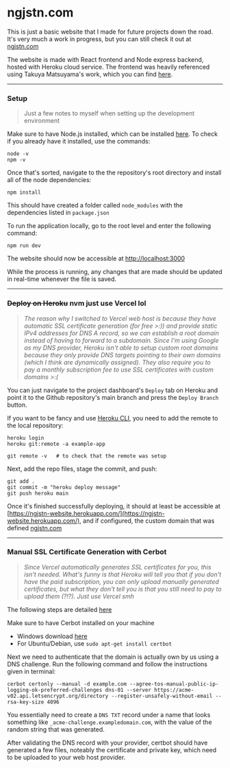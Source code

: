 # ngjstn.com 

This is just a basic website that I made for future projects down the road. It's very much a work in progress, but you can still check it out at [ngjstn.com](http://ngjstn.com) 

The website is made with React frontend and Node express backend, hosted with Heroku cloud service. The frontend was heavily referenced using Takuya Matsuyama's work, which you can find [here](https://github.com/craftzdog/craftzdog-homepage). 

---

### Setup
> Just a few notes to myself when setting up the development environment 

Make sure to have Node.js installed, which can be installed [here](https://nodejs.org/en/download/). To check if you already have it installed, use the commands: 
``` 
node -v 
npm -v
```

Once that's sorted, navigate to the the repository's root directory and install all of the node dependencies: 
```
npm install
```
This should have created a folder called `node_modules` with the dependencies listed in `package.json` 

To run the application locally, go to the root level and enter the following command: 
```
npm run dev 
```
The website should now be accessible at [http://localhost:3000](http://localhost:3000) 

While the process is running, any changes that are made should be updated in real-time whenever the file is saved. 

--- 

### ~~Deploy on Heroku~~ nvm just use Vercel lol 

> *The reason why I switched to Vercel web host is because they have automatic SSL certificate generation (for free >:)) and provide static IPv4 addresses for DNS A record, so we can establish a root domain instead of having to forward to a subdomain. Since I'm using Google as my DNS provider, Heroku isn't able to setup custom root domains because they only provide DNS targets pointing to their own domains (which I think are dynamically assigned). They also require you to pay a monthly subscription fee to use SSL certificates with custom domains >:(* 

You can just navigate to the project dashboard's `Deploy` tab on Heroku and point it to the Github repository's main branch and press the `Deploy Branch` button. 

If you want to be fancy and use [Heroku CLI](https://devcenter.heroku.com/articles/heroku-cli), you need to add the remote to the local repository: 
```
heroku login
heroku git:remote -a example-app

git remote -v   # to check that the remote was setup 
```

Next, add the repo files, stage the commit, and push: 
```
git add .
git commit -m "heroku deploy message" 
git push heroku main 
```


Once it's finished successfully deploying, it should at least be accessible at [https://ngjstn-website.herokuapp.com/](https://ngjstn-website.herokuapp.com/), and if configured, the custom domain that was defined [ngjstn.com](http://ngjstn.com)


--- 

### Manual SSL Certificate Generation with Cerbot

> *Since Vercel automatically generates SSL certificates for you, this isn't needed. What's funny is that Heroku will tell you that if you don't have the paid subscription, you can only upload manually generated certificates, but what they don't tell you is that you still need to pay to upload them (?!?). Just use Vercel smh*

The following steps are detailed [here](https://www.geeksforgeeks.org/using-certbot-manually-for-ssl-certificates/)

Make sure to have Cerbot installed on your machine 

* Windows download [here](https://dl.eff.org/certbot-beta-installer-win32.exe)
* For Ubuntu/Debian, use `sudo apt-get install certbot` 

Next we need to authenticate that the domain is actually own by us using a DNS challenge. Run the following command and follow the instructions given in terminal: 

```
cerbot certonly --manual -d example.com --agree-tos-manual-public-ip-logging-ok-preferred-challenges dns-01 --server https://acme-v02.api.letsencrypt.org/directory --register-unsafely-without-email --rsa-key-size 4096
```

You essentially need to create a `DNS TXT` record under a name that looks something like `_acme-challenge.exampledomain.com`, with the value of the random string that was generated. 

After validating the DNS record with your provider, certbot should have generated a few files, noteably the certificate and private key, which need to be uploaded to your web host provider.


